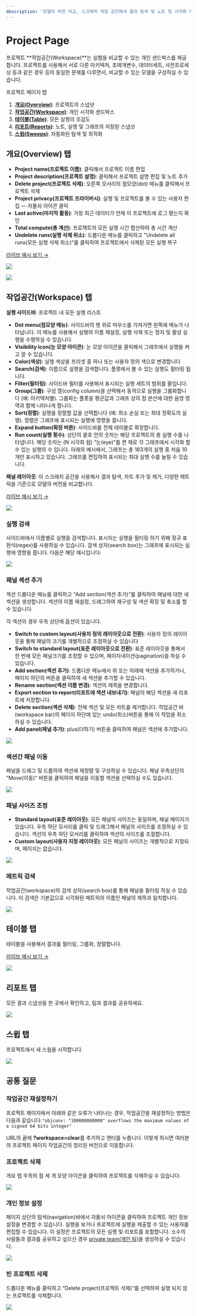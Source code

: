```yaml
---
description: '모델의 버전 비교, 스크래치 작업 공간에서 결과 탐색 및 노트 및 시각화 저장을 위한 결과를 보고서로 내보내기를 하실 수 있습니다.'
---
```


# Project Page

프로젝트 **작업공간\(Workspace\)**는 실험을 비교할 수 있는 개인 샌드박스를 제공합니다. 프로젝트를 사용해서 서로 다른 아키텍처, 초매개변수, 데이터세트, 사전프로세싱 등과 같은 경우 등의 동일한 문제를 다루면서, 비교할 수 있는 모델을 구성하실 수 있습니다.

 프로젝트 페이지 탭

1.  [**개요\(Overview\)**](https://docs.wandb.com/app/pages/project-page#overview-tab): 프로젝트의 스냅샷
2.   [**작업공간\(Workspace\)**](https://docs.wandb.com/app/pages/project-page#workspace-tab): 개인 시각화 샌드박스
3.  [**테이블\(Table\)**](https://docs.wandb.com/app/pages/project-page#table-tab): 모든 실행의 조감도
4.  [**리포트\(Reports\)**](https://docs.wandb.com/app/pages/project-page#reports-tab): 노트, 실행 및 그래프의 저장된 스냅샷
5.  [**스윕\(Sweeps\)**](https://docs.wandb.com/app/pages/project-page#sweeps-tab): 자동화된 탐색 및 최적화

##  **개요\(Overview\) 탭**

* **Project name\(프로젝트 이름\)**: 클릭해서 프로젝트 이름 편집
* **Project description\(프로젝트 설명\)**: 클릭해서 프로젝트 설명 편집 및 노트 추가
* **Delete project\(프로젝트 삭제\)**: 오른쪽 모서리의 점모양\(dot\) 메뉴를 클릭해서 프로젝트 삭제
* **Project privacy\(프로젝트 프라이버시\)**: 실행 및 프로젝트를 볼 수 있는 사용자 편집 — 자물쇠 아이콘 클릭
* **Last active\(마지막 활동\)**: 가창 최근 데이터가 언제 이 프로젝트에 로그 됐는지 확인
* **Total compute\(총 계산\)**: 프로젝트의 모든 실행 시간 합산하여 총 시간 계산
* **Undelete runs\(실행 삭제 취소\)**: 드롭다운 메뉴를 클릭하고 "Undelete all runs\(모든 실행 삭제 취소\)"를 클릭하여 프로젝트에서 삭제된 모든 실행 복구

[라이브 예시 보기 →](https://app.wandb.ai/example-team/sweep-demo/overview)​ 

![](../../.gitbook/assets/image%20%2829%29.png)

![](../../.gitbook/assets/undelete.png)

##  **작업공간\(Workspace\) 탭**

 **실행 사이드바**: 프로젝트 내 모든 실행 리스트

* **Dot menu\(점모양 메뉴\)**: 사이드바의 행 위로 마우스를 가져가면 왼쪽에 메뉴가 나타납니다. 이 메뉴를 사용해서 실행의 이름 재설정, 실행 삭제 또는 정지 및 활성 실행을 수행하실 수 있습니다.
* **Visibility icon\(눈 모양 아이콘\)**: 눈 모양 아이콘을 클릭해서 그래프에서 실행을 켜고 끌 수 있습니다.
* **Color\(색상\)**: 실행 색상을 프리셋 중 하나 또는 사용자 정의 색으로 변경합니다
* **Search\(검색\)**: 이름으로 실행을 검색합니다. 플롯에서 볼 수 있는 실행도 필터링 됩니다.
* **Filter\(필터링\)**: 사이드바 필터를 사용해서 표시되는 실행 세트의 범위를 줄입니다.
* **Group\(그룹\)**: 구성 열\(config column\)을 선택해서 동적으로 실행을 그룹화합니다 \(예: 아키텍처별\). 그룹화는 플롯을 평균값과 그래프 상의 점 분산에 대한 음영 영역과 함께 나타나게 합니다.
* **Sort\(정렬\)**: 실행을 정렬할 값을 선택합니다 \(예: 최소 손실 또는 최대 정확도의 실행\). 정렬은 그래프에 표시되는 실행에 영향을 줍니다.
* **Expand button\(확장 버튼\)**: 사이드바를 전체 테이블로 확장합니다.
* **Run count\(실행 횟수\)**: 상단의 괄호 안의 숫자는 해당 프로젝트의 총 실행 수를 나타냅니다. 해당 숫자는 \(N 시각화 됨\) “눈\(eye\)”를 켠 채로 각 그래프에서 시각화 할 수 있는 실행의 수 입니다. 아래의 예시에서, 그래프는 총 183개의 실행 중 처음 10개만 표시하고 있습니다. 그래프를 편집하여 표시되는 최대 실행 수를 늘릴 수 있습니다.

**패널 레이아웃**: 이 스크래치 공간을 사용해서 결과 탐색, 차트 추가 및 제거, 다양한 메트릭을 기준으로 모델의 버전을 비교합니다.  


​[라이브 예시 보기 →](https://app.wandb.ai/example-team/sweep-demo)​

![](../../.gitbook/assets/image%20%2832%29.png)

###  **실행 검색**

사이드바에서 이름별로 실행을 검색합니다. 표시되는 실행을 필터링 하기 위해 정규 표현식\(regex\)를 사용하실 수 있습니다. 검색 상자\(search box\)는 그래프에 표시되는 실행에 영향을 줍니다. 다음은 해당 예시입니다:

![](../../.gitbook/assets/2020-02-21-13.51.26.gif)

###  **패널 섹션 추가**

섹션 드롭다운 메뉴를 클릭하고 “Add section\(섹션 추가\)”를 클릭하여 패널에 대한 새 섹션을 생성합니다. 섹션의 이름 재설정, 드래그하여 재구성 및 색션 확장 및 축소를 할 수 있습니다.

각 섹션의 경우 우측 상단에 옵션이 있습니다.

* **Switch to custom layout\(사용자 정의 레이아웃으로 전환\)**: 사용자 정의 레이아웃을 통해 패널의 크기를 개별적으로 조정하실 수 있습니다
* **Switch to standard layout\(표준 레이아웃으로 전환\)**: 표준 레이아웃을 통해서 한 번에 모든 패널크기를 조정할 수 있으며, 페이지네이션\(pagination\)을 하실 수 있습니다.
* **Add section\(섹션 추가\)**: 드롭다운 메뉴에서 위 또는 아래에 색션을 추가하거나, 페이지 하단의 버튼을 클릭하여 새 섹션을 추가할 수 있습니다.
* **Rename section\(섹션 이름 변경\)**: 섹션의 제목을 변경합니다.
* **Export section to report\(리포트에 섹션 내보내기\)**: 패널의 해당 섹션을 새 리포트에 저장합니다.
* **Delete section\(섹션 삭제\)**: 전체 섹션 및 모든 차트를 제거합니다. 작업공간 바\(workspace bar\)의 페이지 하단에 있는 undo\(취소\)버튼을 통해 이 작업을 취소하실 수 있습니다.
* **Add panel\(패널 추가\)**: plus\(더하기\) 버튼을 클릭하여 패널은 섹션에 추가합니다.

![](../../.gitbook/assets/add-section.gif)

### **섹션간 패널 이동**

패널을 드래그 및 드롭하여 섹션에 재정렬 및 구성하실 수 있습니다. 패널 우측상단의 “Move\(이동\)” 버튼을 클릭하여 패널을 이동할 섹션을 선택하실 수도 있습니다.

![](../../.gitbook/assets/move-panel.gif)

###  **패널 사이즈 조정**

* **Standard layout\(표준 레이아웃\)**: 모든 패널의 사이즈는 동일하며, 패널 페이지가 있습니다. 우측 하단 모서리를 클릭 및 드래그해서 패널의 사이즈를 조정하실 수 있습니다. 섹션의 우측 하단 모서리를 클릭하여 섹션의 사이즈를 조절합니다.
* **Custom layout\(사용자 지정 레이아웃\)**: 모든 페널의 사이즈는 개별적으로 지정되며, 페이지는 없습니다.

![](../../.gitbook/assets/resize-panel.gif)

###  **메트릭 검색**

 작업공간\(workspace\)의 검색 상자\(search box\)를 통해 패널을 필터링 하실 수 있습니다. 이 검색은 기본값으로 시각화된 메트릭의 이름인 패널의 제목과 일치합니다.

![](../../.gitbook/assets/search-in-the-workspace.png)

##  **테이블 탭**

 테이블을 사용해서 결과를 필터링, 그룹화, 정렬합니다.

 [라이브 예시 보기 →](https://app.wandb.ai/example-team/sweep-demo/table?workspace=user-carey)​

![](../../.gitbook/assets/image%20%2886%29.png)

##  **리포트 탭**

모든 결과 스냅샷을 한 곳에서 확인하고, 팀과 결과를 공유하세요.

![](../../.gitbook/assets/reports-tab.png)

##  **스윕 탭**

 프로젝트에서 새 스윕을 시작합니다.

![](../../.gitbook/assets/sweeps-tab.png)

## **공통 질문**

###  **작업공간 재설정하기**

프로젝트 페이지에서 아래와 같은 오류가 나타나는 경우, 작업공간을 재설정하는 방법은 다음과 같습니다.`"objconv: "100000000000" overflows the maximum values of a signed 64 bits integer"`

 URL의 끝에 **?workspace=clear**를 추가하고 엔터를 누릅니다. 이렇게 하시면 여러분의 프로젝트 페이지 작업공간의 정리된 버전으로 이동합니다.

###  **프로젝트 삭제**

 개요 탭 우측의 점 세 개 모양 아이콘을 클릭하여 프로젝트를 삭제하실 수 있습니다.

![](../../.gitbook/assets/howto-delete-project.gif)

### **개인 정보 설정**

 페이지 상단의 탐색\(navigation\)바에서 자물쇠 아이콘을 클릭하여 프로젝트 개인 정보 설정을 변경할 수 있습니다. 실행을 보거나 프로젝트에 실행을 제출할 수 있는 사용자를 편집할 수 있습니다. 이 설정은 프로젝트의 모든 실행 및 리포트를 포함합니다. 소수의 사람들과 결과를 공유하고 싶으신 경우 [private team\(개인 팀\)](https://docs.wandb.com/app/features/teams)을 생성하실 수 있습니다.

![](../../.gitbook/assets/image%20%2879%29.png)

###  **빈 프로젝트 삭제**

드롭다운 메뉴를 클릭하고 “Delete project\(프로젝트 삭제\)”를 선택하여 실행 되지 않는 프로젝트를 삭제합니다.

![](../../.gitbook/assets/image%20%2866%29.png)

